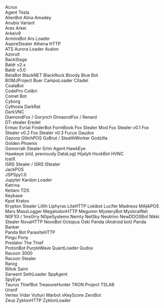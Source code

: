 Acrux  
Agent Tesla  
AlienBot
Alina 
Amadey  
Anubis Variant  
Ares
Arkei  
Arkeiv9  
ArminsBot
Ars Loader  
AspireStealer
Athena HTTP  
ATS
Aurora Loader
Avalon  
Azorult  
BackStage  
Baldr v2.x  
Baldr v3.0  
BetaBot
BlackNET
BlackRock
Bloody
Blue Bot  
BOMJProject
Buer
CampoLoader
Citadel  
CoalaBot  
CodePro
Colibri  
Comet Bot  
Cyborg  
Cythosia
DarkRat  
DarkVNC  
DiamondFox / Gorynch
DimaondFox / Renard  
DT-stealer
Eredel  
Ermac
Evrial
FinderBot
FormBook
Fox Stealer Mod
Fox Stealer v0.1
Fox Stealer v0.2
Fox Stealer v0.3
Fucus
Gaudox  
Gazorp
GlitchPOS
GoBrut / StealthWorker
Godzilla  
Golden Phoenix  
Gomorrah Stealer
Grim Agent
HawkEye  
Hawkeye (old, previously DataLog)
Hijalyh
HookBot
HVNC  
IceIX  
ISRS Stealer / ISRS
IStealer  
JackPOS  
JSPSpy1.0  
Jupyter
Kardon Loader  
Katrina  
Keitaro TDS  
Keybase  
Kpot 
Kratos  
Krypton Stealer
Lilith
Liphyras
LiteHTTP 
Lokibot 
Lucifer
Madness
MAjikPOS 
Mars
MassLogger
MegalodonHTTP 
Megumin 
MysteryBot 
MysticalNet 
N0F1l3 / 1ms0rry 
N0peSystems
Nemty 
NetSky 
Neutrino
NewDDOSBot
Nikki Stealer
NovaHTTP 
NovoBot 
Octopus
Oski 
Panda (Android bot)
Panda Banker  
Panda Bot
ParasiteHTTP  
Pingu
Pony  
Predator The Thief  
ProtonBot
PurpleWave
QuantLoader
Qudox  
Racoon 3000  
Racoon Stealer  
Rarog  
Riltok
Saint  
Sarwent
SethLoader
SpyAgent  
SpyEye  
Taurus
ThiefBot
TreasureHunter
TRON Project
TSLAB  
Ursnif  
Vertex
Vidar
Vulturi
Warbot
xKeyScore
ZeroBot  
Zeus
ZyklonHTTP
ZyklonLoader
